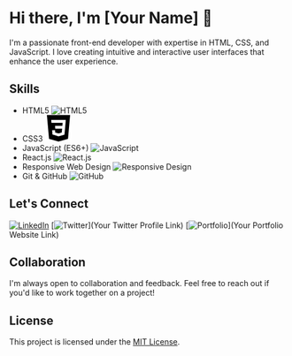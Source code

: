 # Hi there, I'm [Your Name] 👋

I'm a passionate front-end developer with expertise in HTML, CSS, and JavaScript. I love creating intuitive and interactive user interfaces that enhance the user experience.

## Skills
- HTML5 ![HTML5](https://raw.githubusercontent.com/simple-icons/simple-icons/develop/icons/html5.svg)
- CSS3 ![CSS3](https://raw.githubusercontent.com/simple-icons/simple-icons/develop/icons/css3.svg)
- JavaScript (ES6+) ![JavaScript](https://raw.githubusercontent.com/simple-icons/simple-icons/develop/icons/javascript.svg)
- React.js ![React.js](https://raw.githubusercontent.com/simple-icons/simple-icons/develop/icons/react.svg)
- Responsive Web Design ![Responsive Design](https://raw.githubusercontent.com/simple-icons/simple-icons/develop/icons/responsive.svg)
- Git & GitHub ![GitHub](https://raw.githubusercontent.com/simple-icons/simple-icons/develop/icons/github.svg)
## Let's Connect
[![LinkedIn](linkedin.png)](https://www.linkedin.com/in/nagasri-venkat-r-a50402217/)
[![Twitter](twitter.png)](Your Twitter Profile Link)
[![Portfolio](portfolio.png)](Your Portfolio Website Link)

## Collaboration
I'm always open to collaboration and feedback. Feel free to reach out if you'd like to work together on a project!

## License
This project is licensed under the [MIT License](link).
